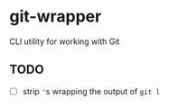 # git-wrapper

CLI utility for working with Git

## TODO

- [ ] strip `'`s wrapping the output of `git l`
